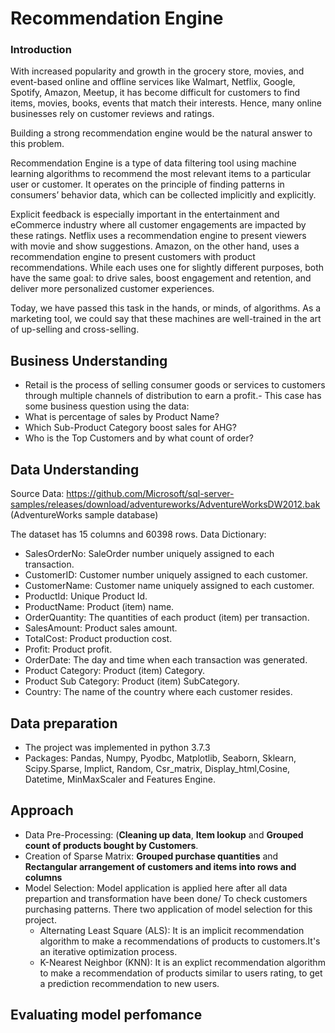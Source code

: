 # Recommendation Engine


### Introduction
With increased popularity and growth in the grocery store, movies, and event-based online and offline services like Walmart, Netflix, Google, Spotify, Amazon, Meetup, it has become difficult for customers to find items, movies, books, events that match their interests. Hence, many online businesses rely on customer reviews and ratings.

Building a strong recommendation engine would be the natural answer to this problem. 

Recommendation Engine is a type of data filtering tool using machine learning algorithms to recommend the most relevant items to a particular user or customer. It operates on the principle of finding patterns in consumers’ behavior data, which can be collected implicitly and explicitly.

Explicit feedback is especially important in the entertainment and eCommerce industry where all customer engagements are impacted by these ratings. Netflix uses a recommendation engine to present viewers with movie and show suggestions. Amazon, on the other hand, uses a recommendation engine to present customers with product recommendations. While each uses one for slightly different purposes, both have the same goal: to drive sales, boost engagement and retention, and deliver more personalized customer experiences.

Today, we have passed this task in the hands, or minds, of algorithms. As a marketing tool, we could say that these machines are well-trained in the art of up-selling and cross-selling.

 ## Business Understanding
 - Retail is the process of selling consumer goods or services to customers through multiple channels of distribution to earn a profit.- This case has some business question using the data:
- What is percentage of sales by Product Name?
- Which Sub-Product Category boost sales for AHG?
- Who is the Top Customers and by what count of order?

## Data Understanding

Source Data: https://github.com/Microsoft/sql-server-samples/releases/download/adventureworks/AdventureWorksDW2012.bak (AdventureWorks sample database)

The dataset has 15 columns and 60398 rows.
Data Dictionary:
- SalesOrderNo: SaleOrder number uniquely assigned to each transaction.
- CustomerID: Customer number uniquely assigned to each customer.
- CustomerName: Customer name uniquely assigned to each customer.
- ProductId: Unique Product Id.
- ProductName: Product (item) name.
- OrderQuantity: The quantities of each product (item) per transaction.
- SalesAmount: Product sales amount.
- TotalCost: Product  production cost.
- Profit: Product profit.
- OrderDate: The day and time when each transaction was generated.
- Product Category: Product (item) Category.
- Product Sub Category: Product (item) SubCategory.
- Country: The name of the country where each customer resides.
 
 ## Data preparation
 -  The project was implemented in python 3.7.3
 -  Packages: Pandas, Numpy, Pyodbc, Matplotlib, Seaborn, Sklearn, Scipy.Sparse, Implict, Random, Csr_matrix, Display_html,Cosine, Datetime, MinMaxScaler  and Features Engine.
    
 ## Approach
 
 - Data Pre-Processing: (**Cleaning up data**, **Item lookup** and **Grouped count of products bought by Customers**.
 - Creation of Sparse Matrix: **Grouped purchase quantities** and **Rectangular arrangement of customers and items into rows and columns**
 - Model Selection:  Model application is applied here after all data prepartion and transformation have been done/ To check customers purchasing patterns. There two application    of model selection for this project.
      * Alternating Least Square (ALS): It is an implicit recommendation algorithm to make a recommendations of products to customers.It's an iterative optimization process.
      * K-Nearest Neighbor (KNN): It is an explict recommendation algorithm  to make a recommendation of products similar to users rating, to get a prediction recommendation to         new users.
     
  ## Evaluating model perfomance
